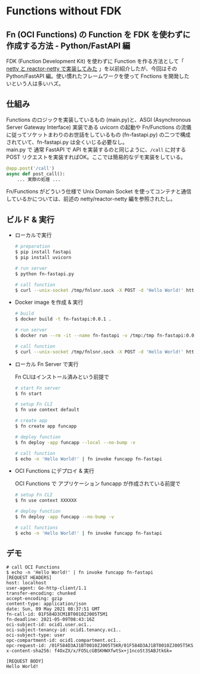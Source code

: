 # Functions without FDK

## Fn (OCI Functions) の Function を FDK を使わずに作成する方法 - Python/FastAPI 編

FDK (Function Development Kit) を使わずに Function を作る方法として「 [netty と reactor-netty で実装してみた](https://github.com/tkote/fn-netty) 」を以前紹介したが、今回はその Python/FastAPI 編。使い慣れたフレームワークを使って Fnctions を開発したいという人は多いハズ。

## 仕組み

Functions のロジックを実装しているもの (main.py)と、ASGI (Asynchronous Server Gateway Interface) 実装である uvicorn の起動や Fn/Functions の流儀に従ってソケットまわりのお世話をしているもの (fn-fastapi.py) の二つで構成されていて、fn-fastapi.py は全くいじる必要なし。  
main.py で 通常 FastAPI で API を実装するのと同じように、`/call` に対する POST リクエストを実装すればOK。ここでは簡易的なデモ実装をしている。

```python
@app.post('/call')
async def post_call():
    ... 実際の処理 ...
```

Fn/Functions がどういう仕様で Unix Domain Socket を使ってコンテナと通信しているかについては、前述の netty/reactor-netty 編を参照されたし。

## ビルド & 実行

* ローカルで実行

  ```bash
  # preparation
  $ pip install fastapi
  $ pip install uvicorn

  # run server
  $ python fn-fastapi.py
  
  # call function
  $ curl --unix-socket /tmp/fnlsnr.sock -X POST -d 'Hello World!' http:/call
  ```

* Docker image を作成 & 実行
  
  ```bash
  # build
  $ docker build -t fn-fastapi:0.0.1 .
  
  # run server
  $ docker run --rm -it --name fn-fastapi -v /tmp:/tmp fn-fastapi:0.0.1

  # call function
  $ curl --unix-socket /tmp/fnlsnr.sock -X POST -d 'Hello World!' http:/call
  ```

* ローカル Fn Server で実行
  
  Fn CLIはインストール済みという前提で
  
  ```bash
  # start Fn server
  $ fn start

  # setup Fn CLI
  $ fn use context default
  
  # create app
  $ fn create app funcapp

  # deploy function
  $ fn deploy -app funcapp --local --no-bump -v

  # call function
  $ echo -n 'Hello World!' | fn invoke funcapp fn-fastapi
  ```

* OCI Functions にデプロイ & 実行

  OCI Functions で アプリケーション funcapp が作成されている前提で

  ```bash
  # setup Fn CLI
  $ fn use context XXXXXX

  # deploy function
  $ fn deploy -app funcapp --no-bump -v

  # call functions
  $ echo -n 'Hello World!' | fn invoke funcapp fn-fastapi
  ```

## デモ

```
# call OCI Functions
$ echo -n 'Hello World!' | fn invoke funcapp fn-fastapi
[REQUEST HEADERS]
host: localhost
user-agent: Go-http-client/1.1
transfer-encoding: chunked
accept-encoding: gzip
content-type: application/json
date: Sun, 09 May 2021 08:37:51 GMT
fn-call-id: 01F584D3CM1BT0010ZJ005T5M1
fn-deadline: 2021-05-09T08:43:16Z
oci-subject-id: ocid1.user.oc1..
oci-subject-tenancy-id: ocid1.tenancy.oc1..
oci-subject-type: user
opc-compartment-id: ocid1.compartment.oc1..
opc-request-id: /01F584D3AJ1BT0010ZJ005T5KR/01F584D3AJ1BT0010ZJ005T5KS
x-content-sha256: f4OxZX/x/FO5LcGBSKHWXfwtSx+j1ncoSt3SABJtkGk=

[REQUEST BODY]
Hello World!
```
